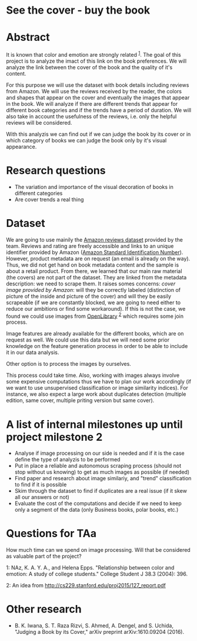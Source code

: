 # See the cover - buy the book

# Abstract
<!--A 150 word description of the project idea, goals, dataset used. What story you would like to tell and why? What's the motivation behind your project? -->
It is known that color and emotion are strongly related <sup>[1](#1)</sup>. The goal of this project is to analyze the imact of this link on the book preferences. We will analyze the link between the cover of the book and the quality of it's content. <!--Are some books not popular just because of their neutral appearance. -->

For this purpose we will use the dataset with book details including reviews from Amazon. We will use the reviews received by the reader, the colors and shapes that appear on the cover and eventually the images that appear in the book. We will analyze if there are different trends that appear for different book categories and if the trends have a period of duration. We will also take in account the usefulness of the reviews, i.e. only the helpful reviews will be considered. 

With this analyzis we can find out if we can judge the book by its cover or in which category of books we can judge the book only by it's visual appearance. 

# Research questions
<!--A list of research questions you would like to address during the project. -->

* The variation and importance of the visual decoration of books in different categories 
* Are cover trends a real thing

# Dataset

<!-- List the dataset(s) you want to use, and some ideas on how do you expect to get, manage, process and enrich it/them. Show us you've read the docs and some examples, and you've a clear idea on what to expect. Discuss data size and format if relevant. -->

We are going to use mainily the [Amazon reviews dataset](http://jmcauley.ucsd.edu/data/amazon/) provided by the team. Reviews and rating are freely accessible and links to an unique identifier provided by Amazon ([Amazon Standard Identification Number](https://en.wikipedia.org/wiki/Amazon_Standard_Identification_Number)). However, product metadata are on request (an email is already on the way). Thus, we did not get hand on book metadata content and the sample is about a retail product. From there, we learned that our main raw material (the covers) are not part of the dataset. They are linked from the metadata description: we need to scrape them. It raises somes concerns: 
*cover image provided by Amazon*: will they be correctly labeled (distinction of picture of the inside and picture of the cover) and will they be easily scrapeable (if we are constantly blocked, we are going to need either to reduce our ambitions or find some workaround).
If this is not the case, we found we could use images from [OpenLibrary](https://openlibrary.org/) <sup>[2](#2)</sup> which requires some join process.

Image features are already available for the different books, which are on request as well. We could use this data but we will need some prior knowledge on the feature generation process in order to be able to include it in our data analysis. 

Other option is to process the images by ourselves. 

This process could take time. Also, working with images always involve some expensive computations thus we have to plan our work accordingly (if we want to use unsupervised classification or image similarity indices). For instance, we also expect a large work about duplicates detection (multiple edition, same cover, multiple priting version but same cover).

# A list of internal milestones up until project milestone 2

* Analyse if image processing on our side is needed and if it is the case define the type of analyzis to be performed 
* Put in place a reliable and autonomous scraping process (should not stop without us knowing) to get as much images as possible (if needed)
* Find paper and research about image similariy, and "trend" classification to find if it is possible
* Skim through the dataset to find if duplicates are a real issue (if it skew all our answers or not)
* Evaluate the cost of the computations and decide if we need to keep only a segment of the data (only Business books, polar books, etc.) 

# Questions for TAa
How much time can we spend on image processing. Will that be considered as valuable part of the project? 

<a name="1">1</a>: NAz, K. A. Y. A., and Helena Epps. "Relationship between color and emotion: A study of college students." College Student J 38.3 (2004): 396.

<a name="2">2</a>: An idea from http://cs229.stanford.edu/proj2015/127_report.pdf

# Other research

* B. K. Iwana, S. T. Raza Rizvi, S. Ahmed, A. Dengel, and S. Uchida, "Judging a Book by its Cover," arXiv preprint arXiv:1610.09204 (2016).

